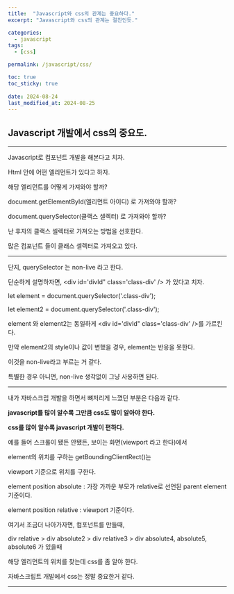 ```yaml
---
title:  "Javascript와 css의 관계는 중요하다."    
excerpt: "Javascript와 css의 관계는 절친인듯." 

categories:
  - javascript
tags:
  - [css]

permalink: /javascript/css/

toc: true
toc_sticky: true
 
date: 2024-08-24
last_modified_at: 2024-08-25
---
```


## Javascript 개발에서 css의 중요도.

---

Javascript로 컴포넌트 개발을 해본다고 치자.

Html 안에 어떤 엘리먼트가 있다고 하자. 

해당 엘리먼트를 어떻게 가져와야 할까? 

document.getElementById(엘리먼트 아이디) 로 가져와야 할까?

document.querySelector(클랙스 셀렉터) 로 가져와야 할까? 

난 후자의 클랙스 셀렉터로 가져오는 방법을 선호한다.

많은 컴포넌트 들이 클래스 셀렉터로 가져오고 있다.

---

단지, querySelector 는 non-live 라고 한다.

단순하게 설명하자면, <div id='divId" class='class-div' /> 가 있다고 치자.

let element = document.querySelector('.class-div');

let element2 = document.querySelector('.class-div');

element 와 element2는 동일하게 <div id='divId" class='class-div' />를 가르킨다.

만약 element2의 style이나 값이 변했을 경우, element는 반응을 못한다.

이것을 non-live라고 부르는 거 같다. 

특별한 경우 아니면, non-live 생각없이 그냥 사용하면 된다.

---

내가 자바스크립 개발을 하면서 뼈저리게 느꼈던 부분은 다음과 같다.

**javascript를 많이 알수록 그만큼 css도 많이 알아야 한다.**

**css를 많이 알수록 javascript 개발이 편하다.**

예를 들어 스크롤이 됐든 안됐든, 보이는 화면(viewport 라고 한다)에서

element의 위치를 구하는 getBoundingClientRect()는 

viewport 기준으로 위치를 구한다.

element position absolute : 가장 가까운 부모가 relative로 선언된 parent element 기준이다.

element position relative : viewport 기준이다.

여기서 조금더 나아가자면, 컴포넌트를 만들때, 

div relative > div absolute2 > div relative3 > div absolute4, absolute5, absolute6 가 있을때

해당 엘리먼트의 위치를 찾는데 css를 좀 알야 한다.

자바스크립트 개발에서 css는 정말 중요한거 같다.

----

 


